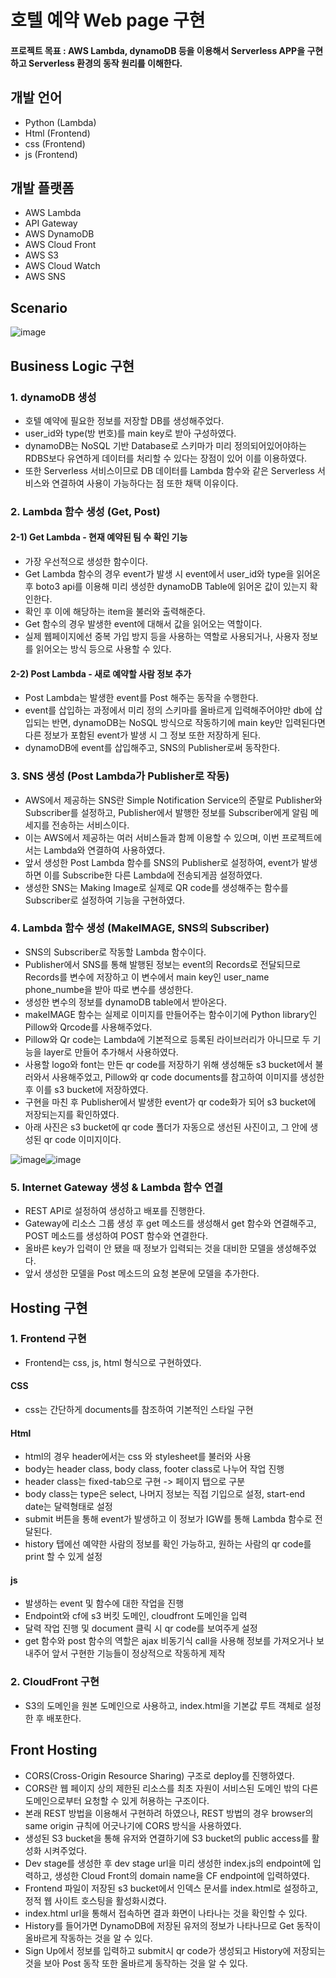 # 호텔 예약 Web page 구현
 
#### 프로젝트 목표 : AWS Lambda, dynamoDB 등을 이용해서 Serverless APP을 구현하고 Serverless 환경의 동작 원리를 이해한다.

## 개발 언어
  - Python (Lambda)
  - Html (Frontend)
  - css (Frontend)
  - js (Frontend)
  
## 개발 플랫폼
  - AWS Lambda
  - API Gateway
  - AWS DynamoDB
  - AWS Cloud Front
  - AWS S3
  - AWS Cloud Watch
  - AWS SNS

## Scenario
![image](https://github.com/Rosa1026/Lambda-Project/blob/main/image/%EC%A0%84%EA%B3%B5%20%ED%94%84%EB%A1%9C%EC%A0%9D%ED%8A%B8%20%EC%8B%9C%EB%82%98%EB%A6%AC%EC%98%A4.png)

## Business Logic 구현
### 1. dynamoDB 생성
 - 호텔 예약에 필요한 정보를 저장할 DB를 생성해주었다.
 - user_id와 type(방 번호)를 main key로 받아 구성하였다.
 - dynamoDB는 NoSQL 기반 Database로 스키마가 미리 정의되어있어야하는 RDBS보다 유연하게 데이터를 처리할 수 있다는 장점이 있어 이를 이용하였다.
 - 또한 Serverless 서비스이므로 DB 데이터를 Lambda 함수와 같은 Serverless 서비스와 연결하여 사용이 가능하다는 점 또한 채택 이유이다.

### 2. Lambda 함수 생성 (Get, Post)
#### 2-1) Get Lambda - 현재 예약된 팀 수 확인 기능
 - 가장 우선적으로 생성한 함수이다.
 - Get Lambda 함수의 경우 event가 발생 시 event에서 user_id와 type을 읽어온 후 boto3 api를 이용해 미리 생성한 dynamoDB Table에 읽어온 값이 있는지 확인한다.
 - 확인 후 이에 해당하는 item을 불러와 출력해준다.
 - Get 함수의 경우 발생한 event에 대해서 값을 읽어오는 역할이다.
 - 실제 웹페이지에선 중복 가입 방지 등을 사용하는 역할로 사용되거나, 사용자 정보를 읽어오는 방식 등으로 사용할 수 있다.

#### 2-2) Post Lambda - 새로 예약할 사람 정보 추가
 - Post Lambda는 발생한 event를 Post 해주는 동작을 수행한다.
 - event를 삽입하는 과정에서 미리 정의 스키마를 올바르게 입력해주어야만 db에 삽입되는 반면, dynamoDB는 NoSQL 방식으로 작동하기에 main key만 입력된다면 다른 정보가 포함된 event가 발생 시 그 정보 또한 저장하게 된다.
 - dynamoDB에 event를 삽입해주고, SNS의 Publisher로써 동작한다.

### 3. SNS 생성 (Post Lambda가 Publisher로 작동)
 - AWS에서 제공하는 SNS란 Simple Notification Service의 준말로 Publisher와 Subscriber를 설정하고, Publisher에서 발행한 정보를 Subscriber에게 알림 메세지를 전송하는 서비스이다.
 - 이는 AWS에서 제공하는 여러 서비스들과 함께 이용할 수 있으며, 이번 프로젝트에서는 Lambda와 연결하여 사용하였다.
 - 앞서 생성한 Post Lambda 함수를 SNS의 Publisher로 설정하여, event가 발생하면 이를 Subscribe한 다른 Lambda에 전송되게끔 설정하였다.
 - 생성한 SNS는 Making Image로 실제로 QR code를 생성해주는 함수를 Subscriber로 설정하여 기능을 구현하였다.

### 4. Lambda 함수 생성 (MakeIMAGE, SNS의 Subscriber)
 - SNS의 Subscriber로 작동할 Lambda 함수이다.
 - Publisher에서 SNS를 통해 발행된 정보는 event의 Records로 전달되므로 Records를 변수에 저장하고 이 변수에서 main key인 user_name phone_numbe을 받아 따로 변수를 생성한다.
 - 생성한 변수의 정보를 dynamoDB table에서 받아온다.
 - makeIMAGE 함수는 실제로 이미지를 만들어주는 함수이기에 Python library인 Pillow와 Qrcode를 사용해주었다.
 - Pillow와 Qr code는 Lambda에 기본적으로 등록된 라이브러리가 아니므로 두 기능을 layer로 만들어 추가해서 사용하였다.
 - 사용할 logo와 font는 만든 qr code를 저장하기 위해 생성해둔 s3 bucket에서 불러와서 사용해주었고, Pillow와 qr code documents를 참고하여 이미지를 생성한 후 이를 s3 bucket에 저장하였다.
 - 구현을 마친 후 Publisher에서 발생한 event가 qr code화가 되어 s3 bucket에 저장되는지를 확인하였다.
 - 아래 사진은 s3 bucket에 qr code 폴더가 자동으로 생선된 사진이고, 그 안에 생성된 qr code 이미지이다.
  
![image](https://github.com/Rosa1026/Lambda-Project/blob/main/image/s3.png)![image](https://github.com/Rosa1026/Lambda-Project/blob/main/image/qr.png)

### 5. Internet Gateway 생성 & Lambda 함수 연결
 - REST API로 설정하여 생성하고 배포를 진행한다.
 - Gateway에 리소스 그룹 생성 후 get 메소드를 생성해서 get 함수와 연결해주고, POST 메소드를 생성하여 POST 함수와 연결한다.
 - 올바른 key가 입력이 안 됐을 때 정보가 입력되는 것을 대비한 모델을 생성해주었다.
 - 앞서 생성한 모델을 Post 메소드의 요청 본문에 모델을 추가한다.

## Hosting 구현
### 1. Frontend 구현
 - Frontend는 css, js, html 형식으로 구현하였다.
#### CSS
 - css는 간단하게 documents를 참조하여 기본적인 스타일 구현
 
#### Html
 - html의 경우 header에서는 css 와 stylesheet를 불러와 사용
 - body는 header class, body class, footer class로 나누어 작업 진행
 - header class는 fixed-tab으로 구현 -> 페이지 탭으로 구분
 - body class는 type은 select, 나머지 정보는 직접 기입으로 설정, start-end date는 달력형태로 설정
 - submit 버튼을 통해 event가 발생하고 이 정보가 IGW를 통해 Lambda 함수로 전달된다.
 - history 탭에선 예약한 사람의 정보를 확인 가능하고, 원하는 사람의 qr code를 print 할 수 있게 설정
 
#### js
 - 발생하는 event 및 함수에 대한 작업을 진행
 - Endpoint와 cf에 s3 버킷 도메인, cloudfront 도메인을 입력
 - 달력 작업 진행 및 document 클릭 시 qr code를 보여주게 설정
 - get 함수와 post 함수의 역할은 ajax 비동기식 call을 사용해 정보를 가져오거나 보내주어 앞서 구현한 기능들이 정상적으로 작동하게 제작

### 2. CloudFront 구현
 - S3의 도메인을 원본 도메인으로 사용하고, index.html을 기본값 루트 객체로 설정한 후 배포한다.

## Front Hosting
 - CORS(Cross-Origin Resource Sharing) 구조로 deploy를 진행하였다.
 - CORS란 웹 페이지 상의 제한된 리소스를 최초 자원이 서비스된 도메인 밖의 다른 도메인으로부터 요청할 수 있게 허용하는 구조이다.
 - 본래 REST 방법을 이용해서 구현하려 하였으나, REST 방법의 경우 browser의 same origin 규칙에 어긋나기에 CORS 방식을 사용하였다.
 - 생성된 S3 bucket을 통해 유저와 연결하기에 S3 bucket의 public access를 활성화 시켜주었다.
 - Dev stage를 생성한 후 dev stage url을 미리 생성한 index.js의 endpoint에 입력하고, 생성한 Cloud Front의 domain name을 CF endpoint에 입력하였다.
 - Frontend 파일이 저장된 s3 bucket에서 인덱스 문서를 index.html로 설정하고, 정적 웹 사이트 호스팅을 활성화시켰다.
 - index.html url을 통해서 접속하면 결과 화면이 나타나는 것을 확인할 수 있다.
 - History를 들어가면 DynamoDB에 저장된 유저의 정보가 나타나므로 Get 동작이 올바르게 작동하는 것을 알 수 있다.
 - Sign Up에서 정보를 입력하고 submit시 qr code가 생성되고 History에 저장되는 것을 보아 Post 동작 또한 올바르게 동작하는 것을 알 수 있다.
